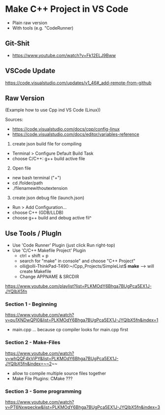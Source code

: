 # Make C++ Project in VS Code

+ Plain raw version
+ With tools (e.g. "CodeRunner)


## Git-Shit

- https://www.youtube.com/watch?v=Fk12ELJ9Bww 

## VSCode Update
https://code.visualstudio.com/updates/v1_46#_add-remote-from-github 


## Raw Version
(Example how to use Cpp ind VS Code (Linux))

Sources: 
- https://code.visualstudio.com/docs/cpp/config-linux 
- https://code.visualstudio.com/docs/editor/variables-reference


1. create json build file for compiling
- Terminal > Configure Default Build Task
- choose C/C++: g++ build active file

2. Open file
- new bash terminal ("+")
- cd /folder/path
- ./filenamewithoutextension

3. create json debug file (launch.json)
- Run > Add Configuration... 
- choose C++ (GDB/LLDB)
- choose g++ build and debug active fil^

## Use Tools / PlugIn

+ Use 'Code Runner' Plugin (just click Run right-top)
+ Use 'C/C++ Makefile Project' Plugin
  + ctrl + shift + p 
  + search for "make" in console" and choose "C++ Project"
  + olli@olli-ThinkPad-T490:~/Cpp_Projects/SimpleList$ **make**    --> will create Makefile
  + Change APPNAME & SRCDIR

https://www.youtube.com/playlist?list=PLKMOdY6Bhga7BUgPca5EX1J-JYQIbX5fn

### Section 1 - Beginning
https://www.youtube.com/watch?v=pu1XNDwQPl0&list=PLKMOdY6Bhga7BUgPca5EX1J-JYQIbX5fn&index=1

- main.cpp ... because cp compiler looks for main.cpp first

### Section 2 - Make-Files
https://www.youtube.com/watch?v=whQQF4kVjPY&list=PLKMOdY6Bhga7BUgPca5EX1J-JYQIbX5fn&index=~~2~~

- allow to compile multiple source files together 
- Make File Plugins: CMake ???

### Section 3 - Some programming
https://www.youtube.com/watch?v=PT6Nxwpeckw&list=PLKMOdY6Bhga7BUgPca5EX1J-JYQIbX5fn&index=3
